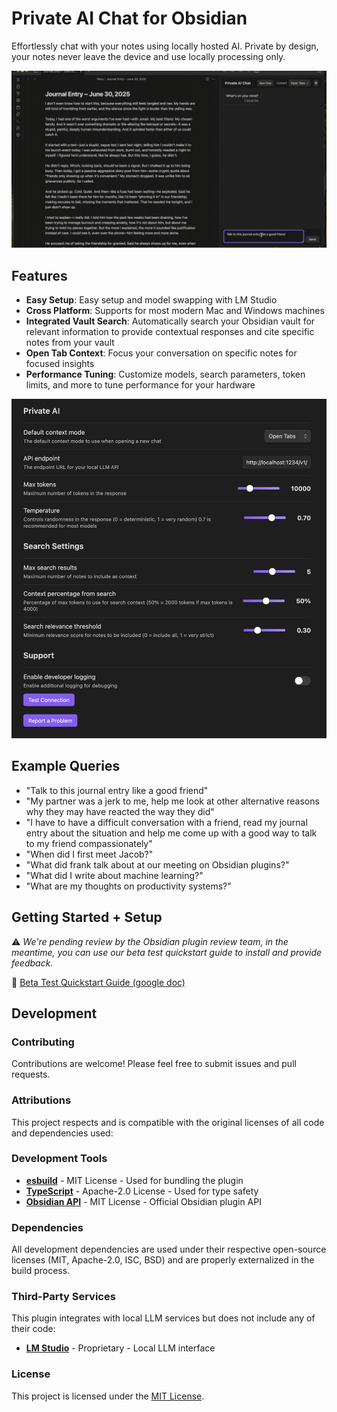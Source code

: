 # Private AI Chat for Obsidian

Effortlessly chat with your notes using locally hosted AI.  Private by design, your notes never leave the device and use locally processing only.

![Private AI Example Use Case](img/ObsidianExample.gif)

## Features

- **Easy Setup**: Easy setup and model swapping with LM Studio
- **Cross Platform**: Supports for most modern Mac and Windows machines
- **Integrated Vault Search**: Automatically search your Obsidian vault for relevant information to provide contextual responses and cite specific notes from your vault
- **Open Tab Context**: Focus your conversation on specific notes for focused insights
- **Performance Tuning**: Customize models, search parameters, token limits, and more to tune performance for your hardware

![Easy and powerful configuration](img/config.png)

## Example Queries

- "Talk to this journal entry like a good friend"
- "My partner was a jerk to me, help me look at other alternative reasons why they may have reacted the way they did"
- "I have to have a difficult conversation with a friend, read my journal entry about the situation and help me come up with a good way to talk to my friend compassionately"
- "When did I first meet Jacob?"
- "What did frank talk about at our meeting on Obsidian plugins?"
- "What did I write about machine learning?"
- "What are my thoughts on productivity systems?"

## Getting Started + Setup

⚠️ *We're pending review by the Obsidian plugin review team, in the meantime, you can use our beta test quickstart guide to install and provide feedback.*

📃 [Beta Test Quickstart Guide (google doc)](https://docs.google.com/document/d/1Nc3dROvNJC2yl5uiznA5759tQ3afBucKm8paYyjJTBo/edit?usp=sharing)

## Development

### Contributing

Contributions are welcome! Please feel free to submit issues and pull requests.

### Attributions

This project respects and is compatible with the original licenses of all code and dependencies used:

### Development Tools
- **[esbuild](https://esbuild.github.io/)** - MIT License - Used for bundling the plugin
- **[TypeScript](https://www.typescriptlang.org/)** - Apache-2.0 License - Used for type safety
- **[Obsidian API](https://github.com/obsidianmd/obsidian-api)** - MIT License - Official Obsidian plugin API

### Dependencies
All development dependencies are used under their respective open-source licenses (MIT, Apache-2.0, ISC, BSD) and are properly externalized in the build process.

### Third-Party Services
This plugin integrates with local LLM services but does not include any of their code:
- **[LM Studio](https://lmstudio.ai/)** - Proprietary - Local LLM interface

### License

This project is licensed under the [MIT License](LICENSE.md).
